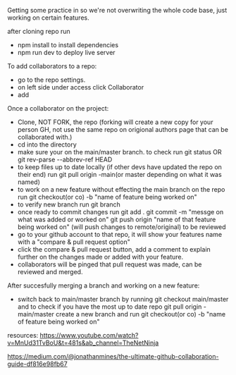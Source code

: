 Getting some practice in so we're not overwriting the whole code base, just working on certain features.

after cloning repo run
- npm install to install dependencies
- npm run dev to deploy live server

To add collaborators to a repo:

- go to the repo settings.
- on left side under access click Collaborator
- add

Once a collaborator on the project:

- Clone, NOT FORK, the repo (forking will create a new copy for your person GH, not use the same repo on origional authors page that can be collaborated with.)
- cd into the directory
- make sure your on the main/master branch. to check run 
   git status OR
   git rev-parse --abbrev-ref HEAD
- to keep files up to date locally (if other devs have updated the repo on their end) run
   git pull origin -main(or master depending on what it was named)
- to work on a new feature without effecting the main branch on the repo run
   git checkout(or co) -b "name of feature being worked on"
- to verify new branch run
   git branch
- once ready to commit changes run
   git add .
   git commit -m "messge on what was added or worked on"
   git push origin "name of that feature being worked on" (will push changes to remote/original) to be reviewed
- go to your github account to that repo, it will show your features name with a "compare & pull request option"
- click the compare & pull request button, add a comment to explain further on the changes made or added with your feature.
- collaborators will be pinged that pull request was made, can be reviewed and merged.


After succesfully merging a branch and working on a new feature:

- switch back to main/master branch by running
   git checkout main/master
  and to check if you have the most up to date repo 
   git pull origin -main/master
  create a new branch and run
   git checkout(or co) -b "name of feature being worked on"

resources:
   https://www.youtube.com/watch?v=MnUd31TvBoU&t=481s&ab_channel=TheNetNinja
   
   https://medium.com/@jonathanmines/the-ultimate-github-collaboration-guide-df816e98fb67
